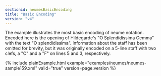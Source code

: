 ```yaml
---
sectionid: neumesBasicEncoding
title: "Basic Encoding"
version: "v4"
---
```




The example illustrates the most basic encoding of neume notation. Encoded here is
the
opening of Hildegarde's "O Splendidissima Gemma" with the text "O splendidissima".
Information about the staff has been omitted for brevity, but it was originally encoded
on a
5-line staff with two clefs, a "C" and a "F" on lines 5 and 3, respectively.

{% include plainExample.html example="examples/neumes/neumes-sample159.xml" valid="true" version=page.version %}

